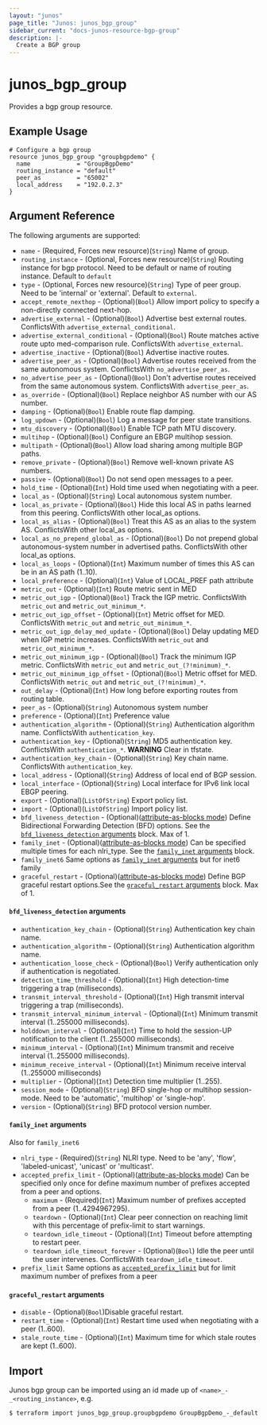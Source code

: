 ```yaml
---
layout: "junos"
page_title: "Junos: junos_bgp_group"
sidebar_current: "docs-junos-resource-bgp-group"
description: |-
  Create a BGP group
---
```


# junos_bgp_group

Provides a bgp group resource.

## Example Usage

```hcl
# Configure a bgp group
resource junos_bgp_group "groupbgpdemo" {
  name             = "GroupBgpDemo"
  routing_instance = "default"
  peer_as          = "65002"
  local_address    = "192.0.2.3"
}
```

## Argument Reference

The following arguments are supported:

* `name` - (Required, Forces new resource)(`String`) Name of group.
* `routing_instance` - (Optional, Forces new resource)(`String`) Routing instance for bgp protocol. Need to be default or name of routing instance. Default to `default`
* `type` - (Optional, Forces new resource)(`String`) Type of peer group. Need to be 'internal' or 'external'. Default to `external`.
* `accept_remote_nexthop` - (Optional)(`Bool`) Allow import policy to specify a non-directly connected next-hop.
* `advertise_external` - (Optional)(`Bool`) Advertise best external routes. ConflictsWith `advertise_external_conditional`.
* `advertise_external_conditional` - (Optional)(`Bool`) Route matches active route upto med-comparison rule. ConflictsWith `advertise_external`.
* `advertise_inactive` - (Optional)(`Bool`) Advertise inactive routes.
* `advertise_peer_as` - (Optional)(`Bool`) Advertise routes received from the same autonomous system. ConflictsWith `no_advertise_peer_as`.
* `no_advertise_peer_as` - (Optional)(`Bool`) Don't advertise routes received from the same autonomous system. ConflictsWith `advertise_peer_as`.
* `as_override` - (Optional)(`Bool`) Replace neighbor AS number with our AS number.
* `damping` - (Optional)(`Bool`) Enable route flap damping.
* `log_updown` - (Optional)(`Bool`) Log a message for peer state transitions.
* `mtu_discovery` - (Optional)(`Bool`) Enable TCP path MTU discovery.
* `multihop` - (Optional)(`Bool`) Configure an EBGP multihop session.
* `multipath` - (Optional)(`Bool`) Allow load sharing among multiple BGP paths.
* `remove_private` - (Optional)(`Bool`) Remove well-known private AS numbers.
* `passive` - (Optional)(`Bool`) Do not send open messages to a peer.
* `hold_time` - (Optional)(`Int`) Hold time used when negotiating with a peer.
* `local_as` - (Optional)(`String`) Local autonomous system number.
* `local_as_private` - (Optional)(`Bool`) Hide this local AS in paths learned from this peering. ConflictsWith other local_as options.
* `local_as_alias` - (Optional)(`Bool`) Treat this AS as an alias to the system AS. ConflictsWith other local_as options.
* `local_as_no_prepend_global_as` - (Optional)(`Bool`) Do not prepend global autonomous-system number in advertised paths. ConflictsWith other local_as options.
* `local_as_loops` - (Optional)(`Int`) Maximum number of times this AS can be in an AS path (1..10).
* `local_preference` - (Optional)(`Int`) Value of LOCAL_PREF path attribute
* `metric_out` - (Optional)(`Int`) Route metric sent in MED
* `metric_out_igp` - (Optional)(`Bool`) Track the IGP metric. ConflictsWith `metric_out` and `metric_out_minimum_*`.
* `metric_out_igp_offset` - (Optional)(`Int`) Metric offset for MED. ConflictsWith `metric_out` and `metric_out_minimum_*`.
* `metric_out_igp_delay_med_update` - (Optional)(`Bool`) Delay updating MED when IGP metric increases. ConflictsWith `metric_out` and `metric_out_minimum_*`.
* `metric_out_minimum_igp` - (Optional)(`Bool`) Track the minimum IGP metric. ConflictsWith `metric_out` and `metric_out_(?!minimum)_*`.
* `metric_out_minimum_igp_offset` - (Optional)(`Bool`) Metric offset for MED. ConflictsWith `metric_out` and `metric_out_(?!minimum)_*`.
* `out_delay` - (Optional)(`Int`) How long before exporting routes from routing table.
* `peer_as` - (Optional)(`String`) Autonomous system number
* `preference` - (Optional)(`Int`) Preference value
* `authentication_algorithm` - (Optional)(`String`) Authentication algorithm name. ConflictsWith `authentication_key`.
* `authentication_key` - (Optional)(`String`) MD5 authentication key. ConflictsWith `authentication_*`.
**WARNING** Clear in tfstate.
* `authentication_key_chain` - (Optional)(`String`) Key chain name. ConflictsWith `authentication_key`.
* `local_address` - (Optional)(`String`) Address of local end of BGP session.
* `local_interface` - (Optional)(`String`) Local interface for IPv6 link local EBGP peering.
* `export` - (Optional)(`ListOfString`) Export policy list.
* `import` - (Optional)(`ListOfString`) Import policy list.
* `bfd_liveness_detection` - (Optional)([attribute-as-blocks mode](https://www.terraform.io/docs/configuration/attr-as-blocks.html)) Define Bidirectional Forwarding Detection (BFD) options. See the [`bfd_liveness_detection` arguments](#bfd_liveness_detection-arguments) block. Max of 1.
* `family_inet` - (Optional)([attribute-as-blocks mode](https://www.terraform.io/docs/configuration/attr-as-blocks.html)) Can be specified multiple times for each nlri_type.
See the [`family_inet` arguments](#family_inet-arguments) block.
* `family_inet6` Same options as [`family_inet` arguments](#family_inet-arguments) but for inet6 family
* `graceful_restart` - (Optional)([attribute-as-blocks mode](https://www.terraform.io/docs/configuration/attr-as-blocks.html)) Define BGP graceful restart options.See the [`graceful_restart` arguments](#graceful_restart-arguments) block. Max of 1.

#### `bfd_liveness_detection` arguments
* `authentication_key_chain` - (Optional)(`String`) Authentication key chain name.
* `authentication_algorithm` - (Optional)(`String`) Authentication algorithm name.
* `authentication_loose_check`  - (Optional)(`Bool`) Verify authentication only if authentication is negotiated.
* `detection_time_threshold` - (Optional)(`Int`) High detection-time triggering a trap (milliseconds).
* `transmit_interval_threshold` - (Optional)(`Int`) High transmit interval triggering a trap (milliseconds).
* `transmit_interval_minimum_interval` - (Optional)(`Int`) Minimum transmit interval (1..255000 milliseconds).
* `holddown_interval` - (Optional)(`Int`) Time to hold the session-UP notification to the client (1..255000 milliseconds).
* `minimum_interval` - (Optional)(`Int`) Minimum transmit and receive interval (1..255000 milliseconds).
* `minimum_receive_interval` - (Optional)(`Int`) Minimum receive interval (1..255000 milliseconds)
* `multiplier` - (Optional)(`Int`) Detection time multiplier (1..255).
* `session_mode` - (Optional)(`String`) BFD single-hop or multihop session-mode. Need to be 'automatic', 'multihop' or 'single-hop'.
* `version` - (Optional)(`String`) BFD protocol version number.


#### `family_inet` arguments
Also for `family_inet6`

* `nlri_type` - (Required)(`String`) NLRI type. Need to be 'any', 'flow', 'labeled-unicast', 'unicast' or 'multicast'.
* `accepted_prefix_limit` - (Optional)([attribute-as-blocks mode](https://www.terraform.io/docs/configuration/attr-as-blocks.html)) Can be specified only once for define maximum number of prefixes accepted from a peer and options.
  * `maximum` - (Required)(`Int`) Maximum number of prefixes accepted from a peer (1..4294967295).
  * `teardown` - (Optional)(`Int`) Clear peer connection on reaching limit with this percentage of prefix-limit to start warnings.
  * `teardown_idle_timeout` - (Optional)(`Int`) Timeout before attempting to restart peer.
  * `teardown_idle_timeout_forever`  - (Optional)(`Bool`) Idle the peer until the user intervenes. ConflictsWith `teardown_idle_timeout`.
* `prefix_limit` Same options as [`accepted_prefix_limit`](#accepted_prefix_limit) but for limit maximum number of prefixes from a peer

#### `graceful_restart` arguments
* `disable` - (Optional)(`Bool`)Disable graceful restart.
* `restart_time` - (Optional)(`Int`) Restart time used when negotiating with a peer (1..600).
* `stale_route_time` - (Optional)(`Int`) Maximum time for which stale routes are kept (1..600).

## Import

Junos bgp group can be imported using an id made up of `<name>_-_<routing_instance>`, e.g.

```
$ terraform import junos_bgp_group.groupbgpdemo GroupBgpDemo_-_default
```
